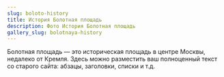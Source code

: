 ```yaml
---
slug: boloto-history
title: История Болотная площадь
description: Фото История Болотная площадь
gallery_slug: bolotnaya-history
---
```


Болотная площадь — это историческая площадь в центре Москвы, недалеко от Кремля. Здесь можно разместить ваш полноценный текст со старого сайта: абзацы, заголовки, списки и т.д.
